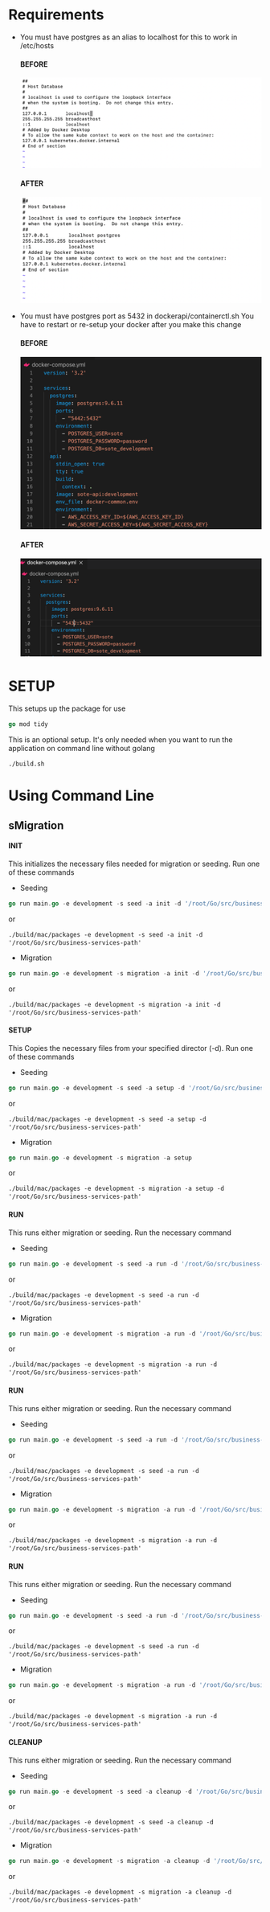# Requirements

- You must have postgres as an alias to localhost for this to work in /etc/hosts

  #### BEFORE
  ![Before](img/hosts_before.png)

  #### AFTER
  ![Before](img/hosts_after.png)

- You must have postgres port as 5432 in dockerapi/containerctl.sh You have to restart or re-setup your docker after you
  make this change
  #### BEFORE
  ![Before](img/containerctl_before.png)

  #### AFTER
  ![Before](img/containerctl_after.png)

# SETUP

This setups up the package for use

```go 
go mod tidy
```

This is an optional setup. It's only needed when you want to run the application on command line without golang

```shell 
./build.sh
```

# Using Command Line

## sMigration

#### INIT

This initializes the necessary files needed for migration or seeding. Run one of these commands

- Seeding

```go 
go run main.go -e development -s seed -a init -d '/root/Go/src/business-services-path'
```

or

```shell
./build/mac/packages -e development -s seed -a init -d '/root/Go/src/business-services-path'
```

- Migration

```go 
go run main.go -e development -s migration -a init -d '/root/Go/src/business-services-path'
```

or

```shell
./build/mac/packages -e development -s migration -a init -d '/root/Go/src/business-services-path'
```

#### SETUP

This Copies the necessary files from your specified director (-d). Run one of these commands

- Seeding

```go 
go run main.go -e development -s seed -a setup -d '/root/Go/src/business-services-path'
```

or

```shell
./build/mac/packages -e development -s seed -a setup -d '/root/Go/src/business-services-path'
```

- Migration

```go 
go run main.go -e development -s migration -a setup
```

or

```shell
./build/mac/packages -e development -s migration -a setup -d '/root/Go/src/business-services-path'
```

#### RUN

This runs either migration or seeding. Run the necessary command

- Seeding

```go 
go run main.go -e development -s seed -a run -d '/root/Go/src/business-services-path'
```

or

```shell
./build/mac/packages -e development -s seed -a run -d '/root/Go/src/business-services-path'
```

- Migration

```go 
go run main.go -e development -s migration -a run -d '/root/Go/src/business-services-path'
```

or

```shell
./build/mac/packages -e development -s migration -a run -d '/root/Go/src/business-services-path'
```

#### RUN

This runs either migration or seeding. Run the necessary command

- Seeding

```go 
go run main.go -e development -s seed -a run -d '/root/Go/src/business-services-path'
```

or

```shell
./build/mac/packages -e development -s seed -a run -d '/root/Go/src/business-services-path'
```

- Migration

```go 
go run main.go -e development -s migration -a run -d '/root/Go/src/business-services-path'
```

or

```shell
./build/mac/packages -e development -s migration -a run -d '/root/Go/src/business-services-path'
```

#### RUN

This runs either migration or seeding. Run the necessary command

- Seeding

```go 
go run main.go -e development -s seed -a run -d '/root/Go/src/business-services-path'
```

or

```shell
./build/mac/packages -e development -s seed -a run -d '/root/Go/src/business-services-path'
```

- Migration

```go 
go run main.go -e development -s migration -a run -d '/root/Go/src/business-services-path'
```

or

```shell
./build/mac/packages -e development -s migration -a run -d '/root/Go/src/business-services-path'
```

#### CLEANUP

This runs either migration or seeding. Run the necessary command

- Seeding

```go 
go run main.go -e development -s seed -a cleanup -d '/root/Go/src/business-services-path'
```

or

```shell
./build/mac/packages -e development -s seed -a cleanup -d '/root/Go/src/business-services-path'
```

- Migration

```go 
go run main.go -e development -s migration -a cleanup -d '/root/Go/src/business-services-path'
```

or

```shell
./build/mac/packages -e development -s migration -a cleanup -d '/root/Go/src/business-services-path'
```